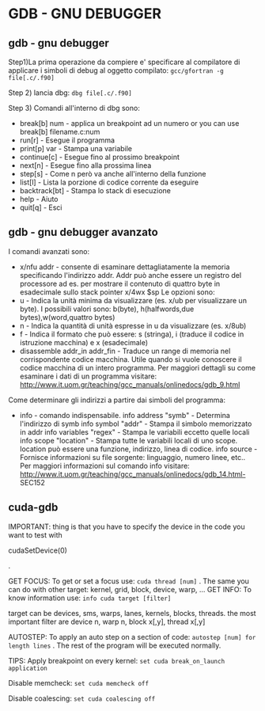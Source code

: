
#  GDB - GNU DEBUGGER



## gdb - gnu debugger

Step1)La prima operazione da compiere e' specificare al compilatore di applicare i simboli di debug al oggetto compilato:
`gcc/gfortran -g file[.c/.f90]`

Step 2) lancia dbg:
`dbg file[.c/.f90]`

Step 3) Comandi all'interno di dbg sono:
* break[b] num - applica un breakpoint ad un numero
or you can use break[b] filename.c:num
* run[r] - Esegue il programma
* print[p] var - Stampa una variabile
* continue[c] - Esegue fino al prossimo breakpoint
* next[n] - Esegue fino alla prossima linea
* step[s] - Come n però va anche all'interno della funzione
* list[l] - Lista la porzione di codice corrente da eseguire
* backtrack[bt] - Stampa lo stack di esecuzione
* help - Aiuto
* quit[q] - Esci


## gdb - gnu debugger avanzato

I comandi avanzati sono:
* x/nfu addr - consente di esaminare dettagliatamente la memoria specificando l'indirizzo addr. Addr può anche essere un registro del processore ad es. per mostrare il contenuto di quattro byte in esadecimale sullo stack pointer x/4wx $sp
Le opzioni sono:
*   u - Indica la unità minima da visualizzare (es. x/ub per visualizzare un byte). I possibili valori sono: b(byte), h(halfwords,due bytes),w(word,quattro bytes)
*   n - Indica la quantità di unità espresse in u da visualizzare (es. x/8ub)
*   f - Indica il formato che può essere: s (stringa), i (traduce il codice in istruzione macchina) e x (esadecimale)
* disassemble addr_in addr_fin - Traduce un range di memoria nel corrispondente codice macchina. Utile quando si vuole conoscere il codice macchina di un intero programma.
Per maggiori dettagli su come esaminare i dati di un programma visitare: http://www.it.uom.gr/teaching/gcc_manuals/onlinedocs/gdb_9.html


Come determinare gli indirizzi a partire dai simboli del programma:
* info - comando indispensabile.
info address "symb" - Determina l'indirizzo di symb
info symbol "addr" - Stampa il simbolo memorizzato in addr
info variables "regex" - Stampa le variabili eccetto quelle locali
info scope "location" - Stampa tutte le variabili locali di uno scope. location può essere una funzione, indirizzo, linea di codice.
info source - Fornisce informazioni su file sorgente: linguaggio, numero linee, etc..
Per maggiori informazioni sul comando info visitare: http://www.it.uom.gr/teaching/gcc_manuals/onlinedocs/gdb_14.html- SEC152



## cuda-gdb

IMPORTANT: thing is that you have to specify the device in the code
you want to test with 

cudaSetDevice(0)

.

GET FOCUS:
To get or set a focus use:
`cuda thread [num]`
.
The same you can do with other target: kernel, grid, block, device, warp, ...
GET INFO:
To know information use: 
`info cuda target [filter]`

target can be devices, sms, warps, lanes, kernels, blocks, threads.
the most important filter are device n, warp n, block x[,y], thread x[,y]

AUTOSTEP:
To apply an auto step on a section of code:
`autostep [num] for length lines`
.
The rest of the program will be executed normally.

TIPS:
Apply breakpoint on every kernel:
`set cuda break_on_launch application`

Disable memcheck:
`set cuda memcheck off`

Disable coalescing:
`set cuda coalescing off`




